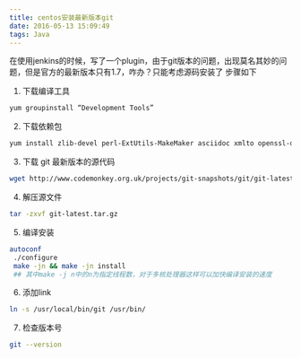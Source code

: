 ```yaml
---
title: centos安装最新版本git
date: 2016-05-13 15:09:49
tags: Java
---
```


在使用jenkins的时候，写了一个plugin，由于git版本的问题，出现莫名其妙的问题，但是官方的最新版本只有1.7，咋办？只能考虑源码安装了
步骤如下
1. 下载编译工具
```bash
yum groupinstall “Development Tools”
```
2. 下载依赖包
```bash
yum install zlib-devel perl-ExtUtils-MakeMaker asciidoc xmlto openssl-devel
```
3. 下载 git 最新版本的源代码
```bash
wget http://www.codemonkey.org.uk/projects/git-snapshots/git/git-latest.tar.gz
```
4. 解压源文件
```bash
tar -zxvf git-latest.tar.gz
```
5. 编译安装
```bash
autoconf
 ./configure
 make -jn && make -jn install
 ## 其中make -j n中的n为指定线程数，对于多核处理器这样可以加快编译安装的速度
 ```
6. 添加link
```bash
ln -s /usr/local/bin/git /usr/bin/
```
7. 检查版本号
```bash
git --version
```